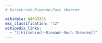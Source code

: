 ```yaml
---
# Hirzebruch–Riemann–Roch theorem

wikidata: Q4663326
msc_classification: "32"
wikipedia_links:
  - "[[Hirzebruch–Riemann–Roch theorem]]"
---
```


